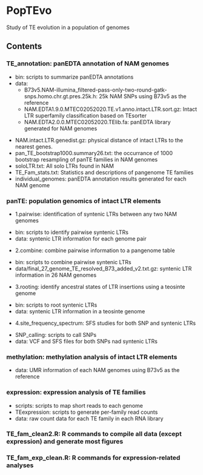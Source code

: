 # PopTEvo
Study of TE evolution in a population of genomes

## Contents
 ### TE_annotation: panEDTA annotation of NAM genomes
  * bin: scripts to summarize panEDTA annotations
  * data: 
    + B73v5.NAM-illumina_filtered-pass-only-two-round-gatk-snps.homo.chr.gt.pres.25k.h: 25k NAM SNPs using B73v5 as the reference
    + NAM.EDTA1.9.0.MTEC02052020.TE.v1.anno.intact.LTR.sort.gz: Intact LTR superfamily classification based on TEsorter
    + NAM.EDTA2.0.0.MTEC02052020.TElib.fa: panEDTA library generated for NAM genomes
   + NAM.intact.LTR.genedist.gz: physical distance of intact LTRs to the nearest genes.
   + pan_TE_bootstrap1000.summary26.txt: the occurrance of 1000 bootstrap resampling of panTE families in NAM genomes
   + soloLTR.txt: All solo LTRs found in NAM
   + TE_Fam_stats.txt: Statistics and descriptions of pangenome TE families
   + individual_genomes: panEDTA annotation results generated for each NAM genome
 ### panTE: population genomics of intact LTR elements
  * 1.pairwise: identification of syntenic LTRs between any two NAM genomes
   + bin: scripts to identify pairwise syntenic LTRs
   + data: syntenic LTR information for each genome pair
  * 2.combine: combine pairwise information to a pangenome table
   + bin: scripts to combine pairwise syntenic LTRs
   + data/final_27_genome_TE_resolved_B73_added_v2.txt.gz: syntenic LTR information in 26 NAM genomes
  * 3.rooting: identify ancestral states of LTR insertions using a teosinte genome
   + bin: scripts to root syntenic LTRs
   + data: syntenic LTR information in a teosinte genome
  * 4.site_frequency_spectrum: SFS studies for both SNP and syntenic LTRs
   + SNP_calling: scripts to call SNPs
   + data: VCF and SFS files for both SNPs nad syntenic LTRs
 ### methylation: methylation analysis of intact LTR elements
  * data: UMR information of each NAM genomes using B73v5 as the reference
 ### expression: expression analysis of TE families
  * scripts: scripts to map short reads to each genome
  * TEexpression: scripts to generate per-family read counts
  * data: raw count data for each TE family in each RNA library
 ### TE_fam_clean2.R: R commands to compile all data (except expression) and generate most figures
 ### TE_fam_exp_clean.R: R commands for expression-related analyses



